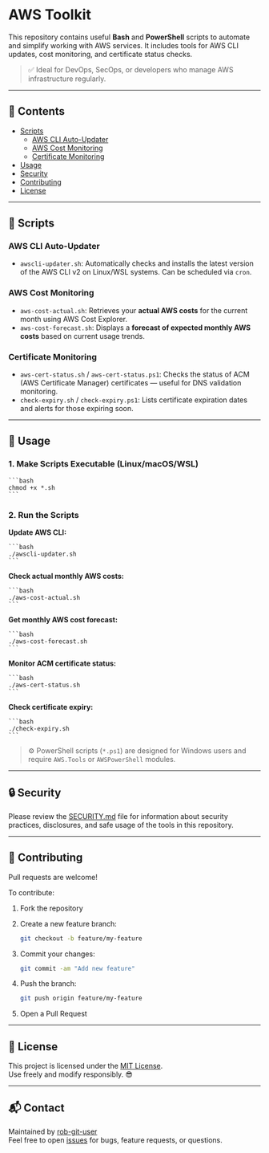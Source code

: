 # AWS Toolkit

This repository contains useful **Bash** and **PowerShell** scripts to automate and simplify working with AWS services. It includes tools for AWS CLI updates, cost monitoring, and certificate status checks.

> ✅ Ideal for DevOps, SecOps, or developers who manage AWS infrastructure regularly.

---

## 📁 Contents

- [Scripts](#scripts)
  - [AWS CLI Auto-Updater](#aws-cli-auto-updater)
  - [AWS Cost Monitoring](#aws-cost-monitoring)
  - [Certificate Monitoring](#certificate-monitoring)
- [Usage](#usage)
- [Security](#security)
- [Contributing](#contributing)
- [License](#license)

---

## 🧰 Scripts

### AWS CLI Auto-Updater

- `awscli-updater.sh`: Automatically checks and installs the latest version of the AWS CLI v2 on Linux/WSL systems. Can be scheduled via `cron`.

### AWS Cost Monitoring

- `aws-cost-actual.sh`: Retrieves your **actual AWS costs** for the current month using AWS Cost Explorer.
- `aws-cost-forecast.sh`: Displays a **forecast of expected monthly AWS costs** based on current usage trends.

### Certificate Monitoring

- `aws-cert-status.sh` / `aws-cert-status.ps1`: Checks the status of ACM (AWS Certificate Manager) certificates — useful for DNS validation monitoring.
- `check-expiry.sh` / `check-expiry.ps1`: Lists certificate expiration dates and alerts for those expiring soon.

---

## 🚀 Usage

### 1. Make Scripts Executable (Linux/macOS/WSL)

    ```bash
    chmod +x *.sh
    ```

### 2. Run the Scripts

**Update AWS CLI:**

    ```bash
    ./awscli-updater.sh
    ```

**Check actual monthly AWS costs:**

    ```bash
    ./aws-cost-actual.sh
    ```

**Get monthly AWS cost forecast:**

    ```bash
    ./aws-cost-forecast.sh
    ```

**Monitor ACM certificate status:**

    ```bash
    ./aws-cert-status.sh
    ```

**Check certificate expiry:**

    ```bash
    ./check-expiry.sh
    ```

> ⚙️ PowerShell scripts (`*.ps1`) are designed for Windows users and require `AWS.Tools` or `AWSPowerShell` modules.

---

## 🔒 Security

Please review the [SECURITY.md](SECURITY.md) file for information about security practices, disclosures, and safe usage of the tools in this repository.

---

## 🤝 Contributing

Pull requests are welcome!

To contribute:

1. Fork the repository

2. Create a new feature branch:

    ```bash
    git checkout -b feature/my-feature
    ```

3. Commit your changes:

    ```bash
    git commit -am "Add new feature"
    ```

4. Push the branch:

    ```bash
    git push origin feature/my-feature
    ```

5. Open a Pull Request

---

## 📄 License

This project is licensed under the [MIT License](LICENSE).  
Use freely and modify responsibly. 😎

---

## 📬 Contact

Maintained by [rob-git-user](https://github.com/rob-git-user)  
Feel free to open [issues](https://github.com/rob-git-user/aws-toolkit/issues) for bugs, feature requests, or questions.
